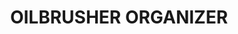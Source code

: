 ---
title: "OILBRUSHER ORGANIZER"
price: "TBA"
desc: "Opis nije dostupan"
img_path: "/assets/img/A.MIG-8020.jpg"
brand: AMMO
available: true
cat: "tools"
subcat: "ORGANIZERS"
subsubcat: "SS"
---